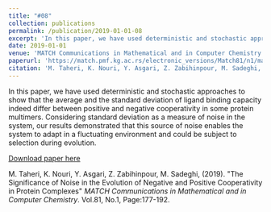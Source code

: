 ```yaml
---
title: "#08"
collection: publications
permalink: /publication/2019-01-01-08
excerpt: 'In this paper, we have used deterministic and stochastic approaches to show that the average and the standard deviation of ligand binding capacity indeed differ between positive and negative cooperativity in some protein multimers. Considering standard deviation as a measure of noise in the system, our results demonstrated that this source of noise enables the system to adapt in a fluctuating environment and could be subject to selection during evolution.'
date: 2019-01-01
venue: 'MATCH Communications in Mathematical and in Computer Chemistry'
paperurl: 'https://match.pmf.kg.ac.rs/electronic_versions/Match81/n1/match81n1_177-192.pdf'
citation: 'M. Taheri, K. Nouri, Y. Asgari, Z. Zabihinpour, M. Sadeghi, (2019). &quot;The Significance of Noise in the Evolution of Negative and Positive Cooperativity in Protein Complexes&quot; <i>MATCH Communications in Mathematical and in Computer Chemistry</i>. Vol.81, No.1, Page:177-192'
---
```

In this paper, we have used deterministic and stochastic approaches to show that the average and the standard deviation of ligand binding capacity indeed differ between positive and negative cooperativity in some protein multimers. Considering standard deviation as a measure of noise in the system, our results demonstrated that this source of noise enables the system to adapt in a fluctuating environment and could be subject to selection during evolution.

[Download paper here](https://match.pmf.kg.ac.rs/electronic_versions/Match81/n1/match81n1_177-192.pdf)

M. Taheri, K. Nouri, Y. Asgari, Z. Zabihinpour, M. Sadeghi, (2019). "The Significance of Noise in the Evolution of Negative and Positive Cooperativity in Protein Complexes" <i>MATCH Communications in Mathematical and in Computer Chemistry</i>. Vol.81, No.1, Page:177-192.
